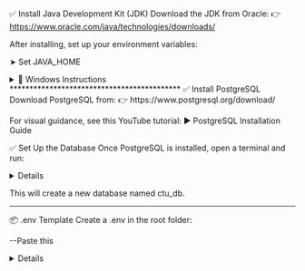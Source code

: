 ✅ Install Java Development Kit (JDK)
Download the JDK from Oracle:
👉 https://www.oracle.com/java/technologies/downloads/

After installing, set up your environment variables:

➤ Set JAVA_HOME
<details> <summary>📍 Windows Instructions</summary>
Press the <kbd>Windows</kbd> key and search for env, then press Enter

Click on Environment Variables

Under User Variables or System Variables, click New

Add the following:

Variable Name: JAVA_HOME

Variable Value: C:\Program Files\Java\jdk-21 --change the version you're using

Find and select the Path variable, then click Edit

Click New and add: %JAVA_HOME%\bin

</details>
*******************************************
✅ Install PostgreSQL
Download PostgreSQL from:
👉 https://www.postgresql.org/download/

For visual guidance, see this YouTube tutorial:
▶️ PostgreSQL Installation Guide

✅ Set Up the Database
Once PostgreSQL is installed, open a terminal and run:
<details> createdb ctu_db </details>

This will create a new database named ctu_db.
********************************************
📦 .env Template
Create a .env in the root folder:

--Paste this
<details>
spring.datasource.url=jdbc:postgresql://localhost:5432/ctu_db
  
spring.datasource.username={yourusername}

spring.datasource.password={yourpassword}

spring.datasource.driver-class-name=org.postgresql.Driver
</details>


